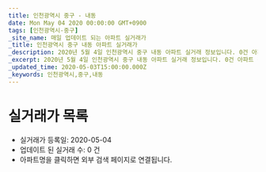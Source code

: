 ```yaml
---
title: 인천광역시 중구 - 내동
date: Mon May 04 2020 00:00:00 GMT+0900
tags: [인천광역시-중구]
_site_name: 매일 업데이트 되는 아파트 실거래가
_title: 인천광역시 중구 내동 아파트 실거래가
_description: 2020년 5월 4일 인천광역시 중구 내동 아파트 실거래 정보입니다. 0건 아파트 정보가 있습니다.
_excerpt: 2020년 5월 4일 인천광역시 중구 내동 아파트 실거래 정보입니다. 0건 아파트 정보가 있습니다.
_updated_time: 2020-05-03T15:00:00.000Z
_keywords: 인천광역시,중구,내동
---
```






# 실거래가 목록
- 실거래가 등록일: 2020-05-04
- 업데이트 된 실거래 수: 0 건
- 아파트명을 클릭하면 외부 검색 페이지로 연결됩니다.




